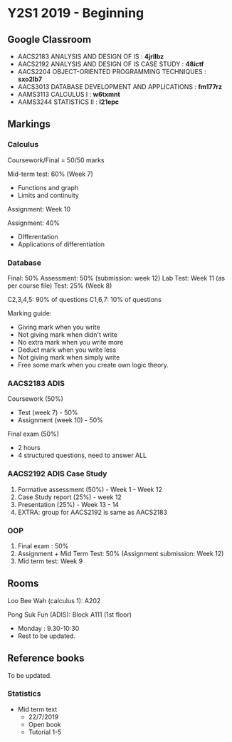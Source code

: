 # Y2S1 2019 - Beginning

## Google Classroom

- AACS2183    ANALYSIS AND DESIGN OF IS               : **4jrllbz**
- AACS2192    ANALYSIS AND DESIGN OF IS CASE STUDY    : **48ictf**
- AACS2204    OBJECT-ORIENTED PROGRAMMING TECHNIQUES  : **sxo2lb7**
- AACS3013    DATABASE DEVELOPMENT AND APPLICATIONS   : **fm177rz**
- AAMS3113    CALCULUS I                              : **w6txmnt**
- AAMS3244    STATISTICS II                           : **l21epc**

## Markings

### Calculus

Coursework/Final = 50/50 marks

Mid-term test: 60% (Week 7)

- Functions and graph
- Limits and continuity

Assignment: Week 10

Assignment: 40%

- DIfferentation
- Applications of differentiation

### Database

Final: 50%
Assessment: 50% (submission: week 12)
Lab Test: Week 11 (as per course file)
Test: 25% (Week 8)

C2,3,4,5: 90% of questions
C1,6,7: 10% of questions

Marking guide:
- Giving mark when you write
- Not giving mark when didn't write
- No extra mark when you write more
- Deduct mark when you write less
- Not giving mark when simply write
- Free some mark when you create own logic theory.

### AACS2183 ADIS

Coursework (50%)

- Test (week 7) - 50%
- Assignment (week 10) - 50%

Final exam (50%)

- 2 hours
- 4 structured questions, need to answer ALL

### AACS2192 ADIS Case Study

1. Formative assessment (50%) - Week 1 - Week 12
2. Case Study report (25%) - week 12
3. Presentation (25%) - Week 13 - 14
4. EXTRA: group for AACS2192 is same as AACS2183

### OOP

1. Final exam : 50%
2. Assignment + Mid Term Test: 50% (Assignment submission: Week 12)
3. Mid term test: Week 9

## Rooms

Loo Bee Wah (calculus 1): A202

Pong Suk Fun (ADIS): Block A111 (1st floor)

- Monday    : 9.30-10:30
- Rest to be updated.

## Reference books

To be updated.

### Statistics

- Mid term text
  - 22/7/2019
  - Open book
  - Tutorial 1-5